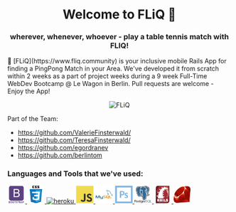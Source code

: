 <h1 align="center">Welcome to FLiQ 👋</h1>
<h3 align="center">wherever, whenever, whoever - play a table tennis match with FLIQ!</h3>

<p> 🏓 [FLiQ](https://www.fliq.community) is your inclusive mobile Rails App for finding a PingPong Match in your Area. We've developed it from scratch within 2 weeks as a part of project weeks during a 9 week Full-Time WebDev Bootcamp @ Le Wagon in Berlin. Pull requests are welcome - Enjoy the App!</p>

<p align="center"><img src="https://www.notion.so/image/https%3A%2F%2Fs3-us-west-2.amazonaws.com%2Fsecure.notion-static.com%2F5c7c7c04-abab-405a-9757-8d6cb84682f3%2Fcollage_fliq.jpeg?table=block&id=509c7bcd-bec4-4a03-ac01-0e181805e9f7&spaceId=8e82678b-065f-4cb1-8ae2-093382298d03&width=2000&userId=fa18661e-ffaf-40f4-a1f0-2a669a28695c&cache=v2" alt="FLiQ" width="500" height="500"/></a>

Part of the Team: 
- https://github.com/ValerieFinsterwald/
- https://github.com/TeresaFinsterwald/
- https://github.com/egordranev
- https://github.com/berlintom
    
<h3 align="left">Languages and Tools that we've used:</h3>
<p align="left"> <a href="https://getbootstrap.com" target="_blank" rel="noreferrer"> <img src="https://raw.githubusercontent.com/devicons/devicon/master/icons/bootstrap/bootstrap-plain-wordmark.svg" alt="bootstrap" width="40" height="40"/> </a> <a href="https://www.w3schools.com/css/" target="_blank" rel="noreferrer"> <img src="https://raw.githubusercontent.com/devicons/devicon/master/icons/css3/css3-original-wordmark.svg" alt="css3" width="40" height="40"/> </a> <a href="https://heroku.com" target="_blank" rel="noreferrer"> <img src="https://www.vectorlogo.zone/logos/heroku/heroku-icon.svg" alt="heroku" width="40" height="40"/> </a> <a href="https://developer.mozilla.org/en-US/docs/Web/JavaScript" target="_blank" rel="noreferrer"> <img src="https://raw.githubusercontent.com/devicons/devicon/master/icons/javascript/javascript-original.svg" alt="javascript" width="40" height="40"/> </a> <a href="https://www.mysql.com/" target="_blank" rel="noreferrer"> <img src="https://raw.githubusercontent.com/devicons/devicon/master/icons/mysql/mysql-original-wordmark.svg" alt="mysql" width="40" height="40"/> </a> <a href="https://www.photoshop.com/en" target="_blank" rel="noreferrer"> <img src="https://raw.githubusercontent.com/devicons/devicon/master/icons/photoshop/photoshop-line.svg" alt="photoshop" width="40" height="40"/> </a> <a href="https://www.postgresql.org" target="_blank" rel="noreferrer"> <img src="https://raw.githubusercontent.com/devicons/devicon/master/icons/postgresql/postgresql-original-wordmark.svg" alt="postgresql" width="40" height="40"/> </a> <a href="https://rubyonrails.org" target="_blank" rel="noreferrer"> <img src="https://raw.githubusercontent.com/devicons/devicon/master/icons/rails/rails-original-wordmark.svg" alt="rails" width="40" height="40"/> </a> <a href="https://www.ruby-lang.org/en/" target="_blank" rel="noreferrer"> <img src="https://raw.githubusercontent.com/devicons/devicon/master/icons/ruby/ruby-original.svg" alt="ruby" width="40" height="40"/> </a></p>
